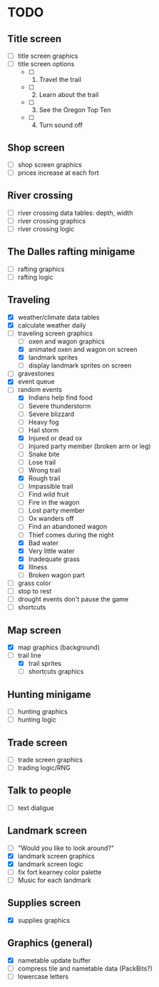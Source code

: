 # TODO


## Title screen 

- [ ] title screen graphics
- [ ] title screen options
    - [ ] 1. Travel the trail
    - [ ] 2. Learn about the trail
    - [ ] 3. See the Oregon Top Ten
    - [ ] 4. Turn sound off

## Shop screen

- [ ] shop screen graphics
- [ ] prices increase at each fort 

## River crossing

- [ ] river crossing data tables: depth, width
- [ ] river crossing graphics
- [ ] river crossing logic

## The Dalles rafting minigame

- [ ] rafting graphics
- [ ] rafting logic

## Traveling 

- [x] weather/climate data tables
- [x] calculate weather daily
- [ ] traveling screen graphics
    - [ ] oxen and wagon graphics
    - [x] animated oxen and wagon on screen
    - [x] landmark sprites
    - [ ] display landmark sprites on screen
- [ ] gravestones
- [x] event queue
- [ ] random events
  - [x] Indians help find food
  - [ ] Severe thunderstorm
  - [ ] Severe blizzard
  - [ ] Heavy fog
  - [ ] Hail storm
  - [x] Injured or dead ox
  - [ ] Injured party member (broken arm or leg)
  - [ ] Snake bite
  - [ ] Lose trail
  - [ ] Wrong trail
  - [x] Rough trail
  - [ ] Impassible trail
  - [ ] Find wild fruit
  - [ ] Fire in the wagon
  - [ ] Lost party member
  - [ ] Ox wanders off
  - [ ] Find an abandoned wagon
  - [ ] Thief comes during the night
  - [x] Bad water
  - [x] Very little water
  - [x] Inadequate grass
  - [x] Illness
  - [ ] Broken wagon part
- [ ] grass color
- [ ] stop to rest
- [ ] drought events don't pause the game
- [ ] shortcuts

## Map screen

- [x] map graphics (background)
- [ ] trail line
    - [x] trail sprites
    - [ ] shortcuts graphics

## Hunting minigame

- [ ] hunting graphics
- [ ] hunting logic

## Trade screen

- [ ] trade screen graphics
- [ ] trading logic/RNG

## Talk to people

- [ ] text dialigue

## Landmark screen

- [ ] "Would you like to look around?"
- [x] landmark screen graphics
- [x] landmark screen logic
- [ ] fix fort kearney color palette
- [ ] Music for each landmark

## Supplies screen

- [x] supplies graphics

## Graphics (general)

- [x] nametable update buffer
- [ ] compress tile and nametable data (PackBits?)
- [ ] lowercase letters
